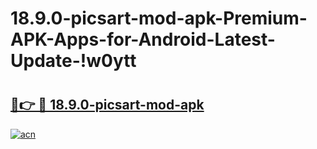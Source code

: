 # 18.9.0-picsart-mod-apk-Premium-APK-Apps-for-Android-Latest-Update-!w0ytt

# <h2><a href="https://cfs16s.esa.edu.pl?title=18.9.0-picsart-mod-apk&ref=w0ytt">🔗👉 🔴 18.9.0-picsart-mod-apk</a></h2>

[![acn](https://github.com/user-attachments/assets/0f9c940e-d8b0-45ae-aac7-cd30a18b3e1c)](https://cfs16s.esa.edu.pl?title=18.9.0-picsart-mod-apk&ref=w0ytt)

